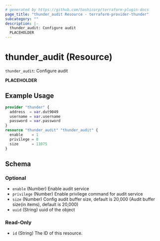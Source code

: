 ```yaml
---
# generated by https://github.com/hashicorp/terraform-plugin-docs
page_title: "thunder_audit Resource - terraform-provider-thunder"
subcategory: ""
description: |-
  thunder_audit: Configure audit
  PLACEHOLDER
---
```


# thunder_audit (Resource)

`thunder_audit`: Configure audit

__PLACEHOLDER__

## Example Usage

```terraform
provider "thunder" {
  address  = var.dut9049
  username = var.username
  password = var.password
}
resource "thunder_audit" "thunder_audit" {
  enable    = 1
  privilege = 0
  size      = 11075
}
```

<!-- schema generated by tfplugindocs -->
## Schema

### Optional

- `enable` (Number) Enable audit service
- `privilege` (Number) Enable privilege command for audit service
- `size` (Number) Config audit buffer size, default is 20,000 (Audit buffer size(in items), default is 20,000)
- `uuid` (String) uuid of the object

### Read-Only

- `id` (String) The ID of this resource.


